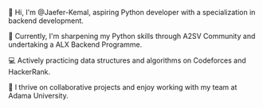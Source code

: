 👋 Hi, I'm @Jaefer-Kemal, aspiring Python developer with a specialization in backend development.

🌱 Currently, I'm sharpening my Python skills through A2SV Community and undertaking a ALX Backend Programme.

💻 Actively practicing data structures and algorithms on Codeforces and HackerRank.

🤝 I thrive on collaborative projects and enjoy working with my team at Adama University.


